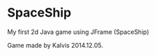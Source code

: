 SpaceShip
=========

My first 2d Java game using JFrame (SpaceShip)

Game made by Kalvis 2014.12.05. 
